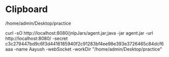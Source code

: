 # Clipboard

/home/admin/Desktop/practice

curl -sO http://localhost:8080/jnlpJars/agent.jar;java -jar agent.jar -url http://localhost:8080/ -secret c3c279447bd9c6f3d4416185940f2c91283bf4ee98e393e3726465c84dcf6aaa -name Aayush -webSocket -workDir "/home/admin/Desktop/practice"
